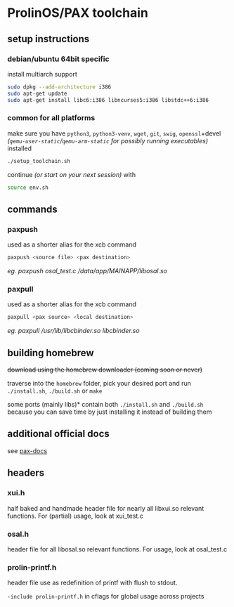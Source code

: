# ProlinOS/PAX toolchain

## setup instructions
### debian/ubuntu 64bit specific
install multiarch support
```bash
sudo dpkg --add-architecture i386
sudo apt-get update
sudo apt-get install libc6:i386 libncurses5:i386 libstdc++6:i386
```

### common for all platforms
make sure you have `python3`, `python3-venv`, `wget`, `git`, `swig`, `openssl`+devel *(`qemu-user-static`/`qemu-arm-static` for possibly running executables)* installed

```bash
./setup_toolchain.sh
```

continue *(or start on your next session)* with
```bash
source env.sh
```

## commands
### paxpush
used as a shorter alias for the xcb command
```bash
paxpush <source file> <pax destination>
```
*eg. paxpush osal_test.c /data/app/MAINAPP/libosal.so*

### paxpull
used as a shorter alias for the xcb command
```bash
paxpull <pax source> <local destination>
```
*eg. paxpull /usr/lib/libcbinder.so libcbinder.so*

## building homebrew
~~download using the homebrew downloader (coming soon or never)~~

traverse into the `homebrew` folder, pick your desired port and run `./install.sh`, `./build.sh` or `make`

some ports (mainly libs)* contain both `./install.sh` and `./build.sh` because you can save time by just installing it instead of building them

## additional official docs
see [pax-docs](https://github.com/370network/pax-s920/tree/main/pax-docs)

## headers

### xui.h
half baked and handmade header file for nearly all libxui.so relevant functions. For (partial) usage, look at xui_test.c

### osal.h
header file for all libosal.so relevant functions. For usage, look at osal_test.c

### prolin-printf.h
header file use as redefinition of printf with flush to stdout.

`-include prolin-printf.h` in cflags for global usage across projects
